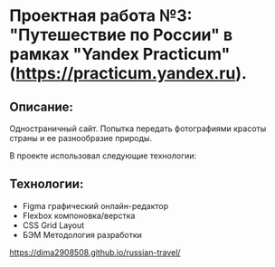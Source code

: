 # Проектная работа №3: "Путешествие по России" в рамках "Yandex Practicum" (https://practicum.yandex.ru).

## Описание: 
Одностраничный сайт. Попытка передать фотографиями красоты страны и ее разнообразие природы.

В проекте использовал следующие технологии:
## Технологии: 
* Figma графический онлайн-редактор 
* Flexbox компоновка/верстка
* CSS Grid Layout  
* БЭМ Методология разработки

https://dima2908508.github.io/russian-travel/
